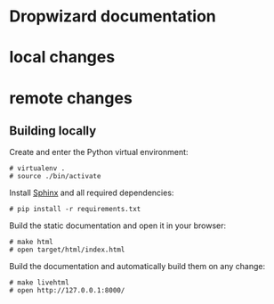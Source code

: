 # Dropwizard documentation

# local changes
# remote changes

## Building locally

Create and enter the Python virtual environment:

    # virtualenv .
    # source ./bin/activate

Install [Sphinx](http://sphinx-doc.org) and all required dependencies:

    # pip install -r requirements.txt

Build the static documentation and open it in your browser:

    # make html
    # open target/html/index.html

Build the documentation and automatically build them on any change:

    # make livehtml
    # open http://127.0.0.1:8000/
